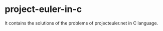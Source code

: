project-euler-in-c
==================

It contains the solutions of the problems of projecteuler.net in C language.